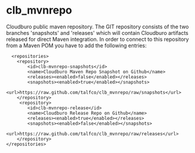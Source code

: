 clb_mvnrepo
===========

Cloudburo public maven repository. The GIT repository consists of the two branches 'snapshots' and 'releases' which will contain Cloudburo artifacts released for direct Maven integration. In order to connect to this repository from a Maven POM you have to add the following entries:

      <repositories>
    	<repository>  
        	<id>clb-mvnrepo-snapshots</id>  
        	<name>Cloudburo Maven Repo Snapshot on Github</name>  
        	<releases><enabled>false</enabled></releases>
            <snapshots><enabled>true</enabled></snapshots>
        	<url>https://raw.github.com/talfco/clb_mvnrepo/raw/snapshots</url>  
    	</repository>
    	 <repository>  
        	<id>clb-mvnrepo-release</id>  
        	<name>Cloudburo Release Repo on Github</name>  
        	<releases><enabled>true</enabled></releases>
            <snapshots><enabled>false</enabled></snapshots>
        	<url>https://raw.github.com/talfco/clb_mvnrepo/raw/releases</url>  
    	</repository>
    </repositories>
